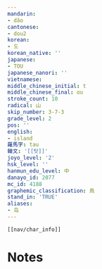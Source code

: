 ```yaml
---
mandarin:
- dǎo
cantonese:
- dou2
korean:
- 도
korean_native: ''
japanese:
- TOU
japanese_nanori: ''
vietnamese:
middle_chinese_initial: t
middle_chinese_final: ɑu
stroke_count: 10
radical: 山
skip_number: 3-7-3
grade_level: 2
pos: ''
english:
- island
羅馬字: tau
韓文: '[[탓]]'
joyo_level: '2'
hsk_level: ''
hanmun_edu_level: 中
danayo_id: 2077
mc_id: 4188
graphemic_classification: 鳥
stand_in: 'TRUE'
aliases:
- 岛
---
```

```meta-bind-embed
[[nav/char_info]]
```

# Notes
